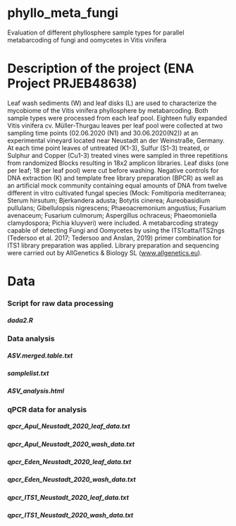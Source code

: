 # phyllo_meta_fungi
Evaluation of different phyllosphere sample types for parallel metabarcoding of fungi and oomycetes in Vitis vinifera
# Description of the project (ENA Project PRJEB48638)
Leaf wash sediments (W) and leaf disks (L) are used to characterize the mycobiome of the Vitis vinifera phyllosphere by metabarcoding. Both sample types were processed from each leaf pool. Eighteen fully expanded Vitis vinifera cv. Müller-Thurgau leaves per leaf pool were collected at two sampling time points (02.06.2020 (N1) and 30.06.2020(N2)) at an experimental vineyard located near Neustadt an der Weinstraße, Germany. At each time point leaves of untreated (K1-3), Sulfur (S1-3) treated, or Sulphur and Copper (Cu1-3) treated vines were sampled in three repetitions from randomized Blocks resulting in 18x2 amplicon libraries. Leaf disks (one per leaf; 18 per leaf pool) were cut before washing. Negative controls for DNA extraction (K) and template free library preparation (BPCR) as well as an artificial mock community containing equal amounts of DNA from twelve different in vitro cultivated fungal species (Mock: Fomitiporia mediterranea; Sterum hirsutum; Bjerkandera adusta; Botytis cinerea; Aureobasidium pullulans; Gibellulopsis nigrescens; Phaeoacremonium angustius; Fusarium avenaceum; Fusarium culmorum; Aspergillus ochraceus; Phaeomoniella clamydospora; Pichia kluyveri) were included. A metabarcoding strategy capable of detecting Fungi and Oomycetes by using the ITS1catta/ITS2ngs (Tedersoo et al. 2017; Tedersoo and Anslan, 2019) primer combination for ITS1 library preparation was applied. Library preparation and sequencing were carried out by AllGenetics & Biology SL (www.allgenetics.eu).

# Data

### Script for raw data processing
##### dada2.R

### Data analysis
##### ASV.merged.table.txt
##### samplelist.txt 
##### ASV_analysis.html

### qPCR data for analysis
##### qpcr_Apul_Neustadt_2020_leaf_data.txt
##### qpcr_Apul_Neustadt_2020_wash_data.txt
##### qpcr_Eden_Neustadt_2020_leaf_data.txt
##### qpcr_Eden_Neustadt_2020_wash_data.txt
##### qpcr_ITS1_Neustadt_2020_leaf_data.txt
##### qpcr_ITS1_Neustadt_2020_wash_data.txt
